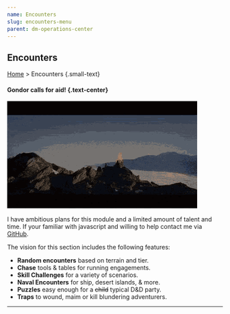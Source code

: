 ```yaml
---
name: Encounters
slug: encounters-menu
parent: dm-operations-center
---
```

## Encounters
[Home](dm-operations-center) > Encounters {.small-text}

#### Gondor calls for aid! {.text-center}

![Gondor calls for air!](../assets/img/lotr-gondor.gif)

I have ambitious plans for this module and a limited amount of talent and time. If your familiar with javascript and willing to help contact me via <a href="https://github.com/MrFarland">GitHub</a>.</p>

The vision for this section includes the following features:

- **Random encounters** based on terrain and tier.
- **Chase** tools & tables for running engagements.
- **Skill Challenges** for a variety of scenarios.
- **Naval Encounters** for ship, desert islands, & more.
- **Puzzles** easy enough for a ~~child~~ typical D&D party. 
- **Traps** to wound, maim or kill blundering adventurers.

<hr/>